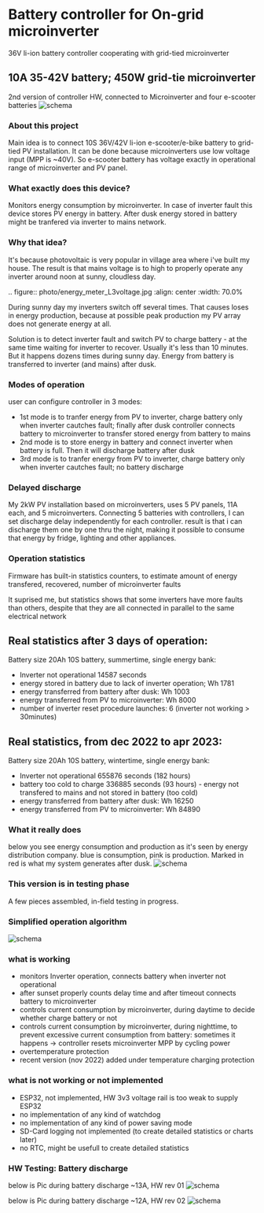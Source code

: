 # Battery controller for On-grid microinverter 
36V li-ion battery controller cooperating with grid-tied microinverter
## 10A 35-42V battery; 450W grid-tie microinverter

2nd version of controller HW, connected to Microinverter and four e-scooter batteries
![schema](/photo/Prototype_testing_rev2.jpg)

###  About this project
Main idea is to connect 10S 36V/42V li-ion e-scooter/e-bike battery to grid-tied PV installation.
It can be done because microinverters use low voltage input (MPP is ~40V).
So e-scooter battery has voltage exactly in operational range of microinverter and PV panel.

###  What exactly does this device?
Monitors energy consumption by microinverter. In case of inverter fault this device stores PV energy in battery.
After dusk energy stored in battery might be tranfered via inverter to mains network.

###  Why that idea?
It's because photovoltaic is very popular in village area where i've built my house. The result is that mains voltage is to high to properly operate any inverter around noon at sunny, cloudless day.

.. figure:: photo/energy_meter_L3voltage.jpg
    :align: center
    :width: 70.0%

During sunny day my inverters switch off several times. That causes loses in energy production, because at possible peak production my PV array does not generate energy at all. 

Solution is to detect inverter fault and switch PV to charge battery - at the same time waiting for inverter to recover. Usually it's less than 10 minutes. But it happens dozens times during sunny day. Energy from battery is transferred to inverter (and mains) after dusk.

###  Modes of operation

user can configure controller in 3 modes:
- 1st mode is to tranfer energy from PV to inverter, charge battery only when inverter cautches fault; finally after dusk controller connects battery to microinverter to transfer stored  energy from battery to mains
- 2nd mode is to store energy in battery and connect inverter when battery is full. Then it will discharge battery after dusk
- 3rd mode is to tranfer energy from PV to inverter, charge battery only when inverter cautches fault; no battery discharge

###  Delayed discharge
My 2kW PV installation based on microinverters, uses 5 PV panels, 11A each, and 5 microinverters.
Connecting 5 batteries with controllers, I can set discharge delay independently for each controller.
result is that i can discharge them one by one thru the night, making it possible to consume that energy by fridge, lighting and other appliances.

###  Operation statistics
Firmware has built-in statistics counters, to estimate amount of energy transfered, recovered, number of microinverter faults

It suprised me, but statistics shows that some inverters have more faults than others, despite that they are all connected in parallel to the same electrical network

Real statistics after 3 days of operation:
------------------------------------------
Battery size 20Ah 10S battery, summertime, single energy bank:
- Inverter not operational 14587 seconds
- energy stored in battery due to lack of inverter operation; Wh 1781
- energy transferred from battery after dusk: Wh 1003
- energy transferred from PV to microinverter: Wh 8000
- number of inverter reset procedure launches: 6 (inverter not working > 30minutes)

Real statistics, from dec 2022 to apr 2023:
-----------------------------------------
Battery size 20Ah 10S battery, wintertime, single energy bank:
- Inverter not operational 655876 seconds (182 hours)
- battery too cold to charge 336885 seconds (93 hours) - energy not transfered to mains and not stored in battery (too cold)
- energy transferred from battery after dusk: Wh 16250
- energy transferred from PV to microinverter: Wh 84890

###  What it really does
below you see energy consumption and production as it's seen by energy distribution company.
blue is consumption, pink is production. Marked in red is what my system generates after dusk.
![schema](/photo/Energy_statistics.jpg)

###  This version is in testing phase
A few pieces assembled, in-field testing in progress.

### Simplified operation algorithm
![schema](/photo/simplified_algorythm.png)

###  what is working
- monitors Inverter operation, connects battery when inverter not operational
- after sunset properly counts delay time and after timeout connects battery to microinverter
- controls current consumption by microinverter, during daytime to decide whether charge battery or not
- controls current consumption by microinverter, during nighttime, to prevent excessive current consumption from battery: sometimes it happens -> controller resets microinverter MPP by cycling power
- overtemperature protection
- recent version (nov 2022) added under temperature charging protection

###  what is not working or not implemented
- ESP32, not implemented, HW 3v3 voltage rail is too weak to supply ESP32
- no implementation of any kind of watchdog
- no implementation of any kind of power saving mode
- SD-Card logging not implemented (to create detailed statistics or charts later)
- no RTC, might be usefull to create detailed statistics

###  HW Testing: Battery discharge
below is Pic during battery discharge ~13A, HW rev 01
![schema](/photo/20220616-192417.jpg)

below is Pic during battery discharge ~12A, HW rev 02
![schema](/photo/20220710-213613.jpg)
